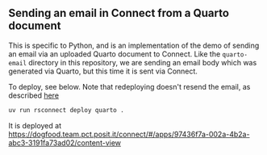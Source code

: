 ## Sending an email in Connect from a Quarto document

This is specific to Python, and is an implementation of the demo of sending an email via an uploaded Quarto document to Connect. Like the `quarto-email` directory in this repository, we are sending an email body which was generated via Quarto, but this time it is sent via Connect.

To deploy, see below. Note that redeploying doesn't resend the email, as described [here](https://docs.posit.co/connect/user/quarto/#email-customization)

```sh
uv run rsconnect deploy quarto .
```

It is deployed at https://dogfood.team.pct.posit.it/connect/#/apps/97436f7a-002a-4b2a-abc3-3191fa73ad02/content-view